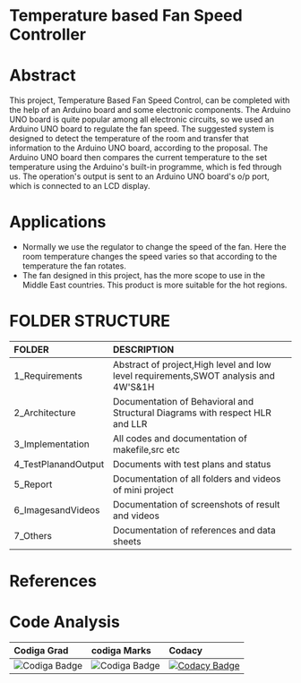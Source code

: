 # Temperature based Fan Speed Controller
# Abstract 
This project, Temperature Based Fan Speed Control, can be completed with the help of an Arduino board and some electronic components. The Arduino UNO board is quite popular among all electronic circuits, so we used an Arduino UNO board to regulate the fan speed. The suggested system is designed to detect the temperature of the room and transfer that information to the Arduino UNO board, according to the proposal. The Arduino UNO board then compares the current temperature to the set temperature using the Arduino's built-in programme, which is fed through us. The operation's output is sent to an Arduino UNO board's o/p port, which is connected to an LCD display.

# Applications
* Normally we use the regulator to change the speed of the fan. Here the room temperature changes the speed varies so that according to the temperature the fan rotates.
* The fan designed in this project, has the more scope to use in the Middle East countries. This product is more suitable for the hot regions.


# FOLDER STRUCTURE
|FOLDER             |DESCRIPTION                                                                        |
|:------------------|:----------------------------------------------------------------------------------|
|1_Requirements     |Abstract of project,High level and low level requirements,SWOT analysis and 4W'S&1H|
|2_Architecture     |Documentation of Behavioral and Structural Diagrams with respect HLR and LLR       |
|3_Implementation   |All codes and documentation of makefile,src etc                                    |
|4_TestPlanandOutput|	Documents with test plans and status                                              |
|5_Report           |	Documentation of all folders and videos of mini project                           |
|6_ImagesandVideos  |	Documentation of screenshots of result and videos                                 |
|7_Others           |	Documentation of references and data sheets                                       |

# References

# Code Analysis
|Codiga Grad                                                    |codiga Marks                                                  |Codacy          |
|:--------------------------------------------------------------|:-------------------------------------------------------------|:---------------|
|![Codiga Badge](https://api.codiga.io/project/31637/status/svg)|![Codiga Badge](https://api.codiga.io/project/31637/score/svg)|[![Codacy Badge](https://app.codacy.com/project/badge/Grade/7190cdb6b2a944b384f38804313288dd)](https://www.codacy.com/gh/Nirmala-vijapur/M2-EmbSys/dashboard?utm_source=github.com&amp;utm_medium=referral&amp;utm_content=Nirmala-vijapur/M2-EmbSys&amp;utm_campaign=Badge_Grade)                           |

